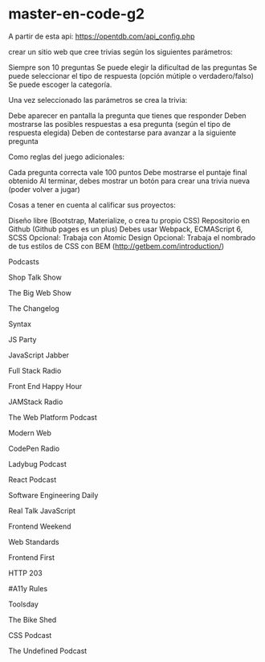 # master-en-code-g2

A partir de esta api: https://opentdb.com/api_config.php

crear un sitio web que cree trivias según los siguientes parámetros:

Siempre son 10 preguntas
Se puede elegir la dificultad de las preguntas
Se puede seleccionar el tipo de respuesta (opción mútiple o verdadero/falso)
Se puede escoger la categoría.

Una vez seleccionado las parámetros se crea la trivia:

Debe aparecer en pantalla la pregunta que tienes que responder
Deben mostrarse las posibles respuestas a esa pregunta (según el tipo de respuesta elegida)
Deben de contestarse para avanzar a la siguiente pregunta

Como reglas del juego adicionales:

Cada pregunta correcta vale 100 puntos
Debe mostrarse el puntaje final obtenido
Al terminar, debes mostrar un botón para crear una trivia nueva (poder volver a jugar)

Cosas a tener en cuenta al calificar sus proyectos:

Diseño libre (Bootstrap, Materialize, o crea tu propio CSS)
Repositorio en Github (Github pages es un plus)
Debes usar Webpack, ECMAScript 6, SCSS
Opcional: Trabaja con Atomic Design
Opcional: Trabaja el nombrado de tus estilos de CSS con BEM (http://getbem.com/introduction/)

Podcasts

Shop Talk Show

The Big Web Show

The Changelog

Syntax

JS Party

JavaScript Jabber

Full Stack Radio

Front End Happy Hour

JAMStack Radio

The Web Platform Podcast

Modern Web

CodePen Radio

Ladybug Podcast

React Podcast

Software Engineering Daily

Real Talk JavaScript

Frontend Weekend

Web Standards

Frontend First

HTTP 203

#A11y Rules

Toolsday

The Bike Shed

CSS Podcast

The Undefined Podcast
